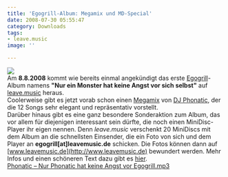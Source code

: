 ```yaml
---
title: 'Egogrill-Album: Megamix und MD-Special'
date: 2008-07-30 05:55:47
category: Downloads
tags:
- leave.music
image: ''

---
```


![](http://www.leavemusic.de/live/leavemusic/content/artikelbilder/170)  
Am **8.8.2008** kommt wie bereits einmal angekündigt das erste [Egogrill](http://www.myspace.com/egogrill)-Album namens **"Nur ein Monster hat keine Angst vor sich selbst"** auf [leave.music](http://www.leavemusic.de) heraus.  
Coolerweise gibt es jetzt vorab schon einen [Megamix](http://www.leavemusic.de/live/leavemusic/scripts/download_internal.php?file_id=33) von [DJ Phonatic](http://www.myspace.com/phoneeziac), der die 12 Songs sehr elegant und repräsentativ vorstellt.  
Darüber hinaus gibt es eine ganz besondere Sonderaktion zum Album, das vor allem für diejenigen interessant sein dürfte, die noch einen MiniDisc-Player ihr eigen nennen. Denn *leave.music* verschenkt 20 MiniDiscs mit dem Album an die schnellsten Einsender, die ein Foto von sich und dem Player an **egogrill[at]leavemusic.de** schicken. Die Fotos können dann auf [www.leavemusic.de](http://www.leavemusic.de) bewundert werden. Mehr Infos und einen schöneren Text dazu gibt es [hier](http://www.leavemusic.de/live/leavemusic/index.php?content=12&artikel_id=42&menu_left_kind=0).  
[Phonatic – Nur Phonatic hat keine Angst vor Egogrill.mp3](http://www.leavemusic.de/live/leavemusic/scripts/download_internal.php?file_id=33)

